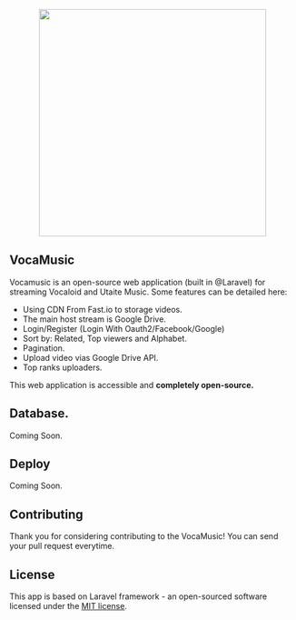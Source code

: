 <p align="center"><a href="#" target="_blank"><img src="https://c.wallhere.com/photos/ee/c1/Vocaloid_symbols_transparent_background_typography-1354881.jpg!d" width="400"></a></p>



## VocaMusic

Vocamusic is an open-source web application (built in @Laravel) for streaming Vocaloid and Utaite Music. Some features can be detailed here:

- Using CDN From Fast.io to storage videos.
- The main host stream is Google Drive.
- Login/Register (Login With Oauth2/Facebook/Google)
- Sort by: Related, Top viewers and Alphabet.
- Pagination.
- Upload video vias Google Drive API.
- Top ranks uploaders.

This web application is accessible and **completely open-source.**

## Database.

Coming Soon.

## Deploy

Coming Soon.

## Contributing

Thank you for considering contributing to the VocaMusic! You can send your pull request everytime.


## License

This app is based on Laravel framework - an open-sourced software licensed under the [MIT license](https://opensource.org/licenses/MIT).
